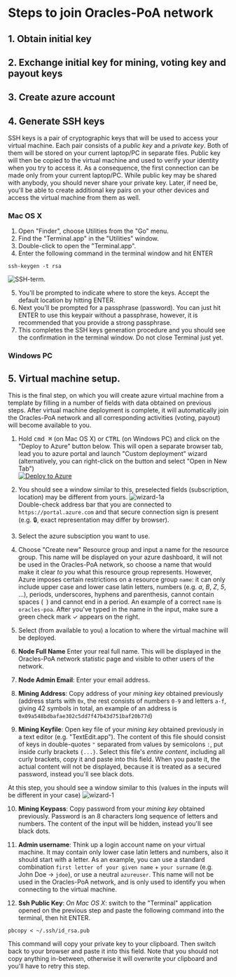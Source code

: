 # Steps to join Oracles-PoA network

## 1. Obtain initial key

## 2. Exchange initial key for mining, voting key and payout keys

## 3. Create azure account

## 4. Generate SSH keys
SSH keys is a pair of cryptographic keys that will be used to access your virtual machine. Each pair consists of a _public key_ and a _private key_. Both of them will be stored on your current laptop/PC in separate files. Public key will then be copied to the virtual machine and used to verify your identity when you try to access it. As a consequence, the first connection can be made only from your current laptop/PC. While public key may be shared with anybody, you should never share your private key. Later, if need be, you'll be able to create additional key pairs on your other devices and access the virtual machine from them as well.

### Mac OS X
1. Open "Finder", choose Utilities from the "Go" menu.
2. Find the "Terminal.app" in the "Utilities" window.
3. Double-click to open the "Terminal.app".
4. Enter the following command in the terminal window and hit ENTER 
```
ssh-keygen -t rsa
```
![SSH-term](https://raw.githubusercontent.com/oraclesorg/test-templates/master/Ceremony/gen_ssh_term.png).

5. You'll be prompted to indicate where to store the keys. Accept the default location by hitting ENTER.
6. Next you'll be prompted for a passphrase (password). You can just hit ENTER to use this keypair without a passphrase, however, it is recommended that you provide a strong passphrase.
7. This completes the SSH keys generation procedure and you should see the confirmation in the terminal window. Do not close Terminal just yet.

### Windows PC

## 5. Virtual machine setup.
This is the final step, on which you will create azure virtual machine from a template by filling in a number of fields with data obtained on previous steps. After virtual machine deployment is complete, it will automatically join the Oracles-PoA network and all corresponding activities (voting, payout) will become available to you.

1. Hold <kbd>cmd ⌘</kbd> (on Mac OS X) or <kbd>CTRL</kbd> (on Windows PC) and click on the "Deploy to Azure" button below. This will open a separate browser tab, lead you to azure portal and launch "Custom deployment" wizard (alternatively, you can right-click on the button and select "Open in New Tab")  
[![Deploy to Azure](http://azuredeploy.net/deploybutton.png)](https://portal.azure.com/#create/Microsoft.Template/uri/https%3A%2F%2Fraw.githubusercontent.com%2Foraclesorg%2Ftest-templates%2Fmaster%2FTestTestNet%2Fmining-node%2Ftemplate.json)

2. You should see a window similar to this, preselected fields (subscription, location) may be different from yours.
![wizard-1a](https://raw.githubusercontent.com/oraclesorg/test-templates/master/Ceremony/deploy_wizard1a.png)  
Double-check address bar that you are connected to `https://portal.azure.com` and that secure connection sign is present (e.g. 🔒, exact representation may differ by browser).
3. Select the azure subsciption you want to use.
4. Choose "Create new" Resource group and input a name for the resource group. This name will be displayed on your azure dashboard, it will not be used in the Oracles-PoA network, so choose a name that would make it clear _to you_ what this resource group represents. However, Azure imposes certain restrictions on a resource group `name`: it can only include upper case and lower case latin letters, numbers (e.g. _a_, _B_, _Z_, _5_, ...), periods, underscores, hyphens and parenthesis, cannot contain spaces (` `) and cannot end in a period. An example of a correct `name` is `oracles-poa`. After you've typed in the name in the input, make sure a green check mark ✓ appears on the right.
5. Select (from available to you) a location to where the virtual machine will be deployed.

6. **Node Full Name** Enter your real full name. This will be displayed in the Oracles-PoA network statistic page and visible to other users of the network.
7. **Node Admin Email**: Enter your email address.
8. **Mining Address**: Copy address of your _mining key_ obtained previously (address starts with `0x`, the rest consists of numbers `0-9` and letters `a-f`, giving 42 symbols in total, an example of an address is `0x09a548bdbafae302c5dd7f47b43d751baf20b77d`)
9. **Mining Keyfile**: Open key file of your _mining key_ obtained previously in a text editor (e.g. "TextEdit.app"). The content of this file should consist of keys in double-quotes `"` separated from values by semicolons `:`, put inside curly brackets `{...}`. Select this file's _entire content_, including all curly brackets, copy it and paste into this field. When you paste it, the actual content will not be displayed, because it is treated as a secured password, instead you'll see black dots.

At this step, you should see a window similar to this (values in the inputs will be different in your case)
![wizard-1](https://raw.githubusercontent.com/oraclesorg/test-templates/master/Ceremony/deploy_wizard1.png)

10. **Mining Keypass**: Copy password from your _mining key_ obtained previously. Password is an 8 characters long sequence of letters and numbers. The content of the input will be hidden, instead you'll see black dots.

11. **Admin username**: Think up a login account name on your virtual machine. It may contain only lower case latin letters and numbers, also it should start with a letter. As an example, you can use a standard combination `first letter of your given name` + `your surname` (e.g. John Doe -> `jdoe`), or use a neutral `azureuser`. This name will not be used in the Oracles-PoA network, and is only used to identify you when connecting to the virtual machine.

12. **Ssh Public Key**: _On Mac OS X_: switch to the "Terminal" application opened on the previous step and paste the following command into the terminal, then hit ENTER.
```
pbcopy < ~/.ssh/id_rsa.pub
```
This command will copy your private key to your clipboard. Then switch back to your browser and paste it into this field. Note that you should not copy anything in-between, otherwise it will overwrite your clipboard and you'll have to retry this step.
